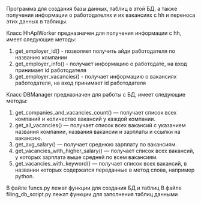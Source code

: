 Программа для создания базы данных, таблиц в этой БД, а также получения информации о работодателях и их вакансиях с hh
и переноса этих данных в таблицы.

Класс HhApiWorker предназначен для получения информации с hh, имеет следующие методы:
1. get_employer_id() - позволяет получить айди работодателя по названию компании
2. get_employer_info() - получает информацию о работодате, на вход принимает id работодателя
3. get_employer_vacancies() - получает информацию о вакансиях работодателя, на вход принимает id работодателя

Класс DBManager предназначен для работы с БД, имеет следующие методы:
1. get_companies_and_vacancies_count()
 — получает список всех компаний и количество вакансий у каждой компании.
2. get_all_vacancies()
 — получает список всех вакансий с указанием названия компании, названия вакансии и зарплаты и ссылки на вакансию.
3. get_avg_salary()
 — получает среднюю зарплату по вакансиям.
4. get_vacancies_with_higher_salary()
 — получает список всех вакансий, у которых зарплата выше средней по всем вакансиям.
5. get_vacancies_with_keyword()
 — получает список всех вакансий, в названии которых содержатся переданные в метод слова, например python.

В файле funcs.py лежат функции для создания БД и таблиц
В файле filing_db_script.py лежат функции для заполнения таблиц данными